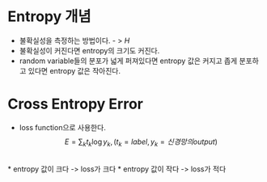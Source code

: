 # Entropy 개념
* 불확실성을 측정하는 방법이다. - > $H$
* 불확실성이 커진다면 entropy의 크기도 커진다.
* random variable들의 분포가 넓게 퍼져있다면 entropy 값은 커지고 좁게 분포하고 있다면 entropy 값은 작아진다.
# Cross Entropy Error
* loss function으로 사용한다.</br>
$$E = \sum_{k} t_k \log{y_k}, (t_k = label, y_k = 신경망의 output)$$
</br>
* entropy 값이 크다 -> loss가 크다
* entropy 값이 작다 -> loss가 적다
